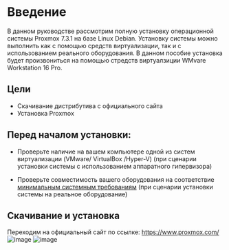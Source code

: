 # Введение
В данном руководстве рассмотрим полную установку операционной системы Proxmox 7.3.1 на базе Linux Debian.
Установку системы можно выполнить как с помощью средств виртуализации, так и с использованием реального оборудования.
В данном пособие установка будет произвониться на помощью стредств виртуалзиции WMvare Workstation 16 Pro.
## Цели
- Скачивание дистрибутива с официального сайта
- Установка Proxmox
## Перед началом установки:
- Проверьте наличие на вашем компьютере одной из систем виртуализации (VMware/ VirtualBox /Hyper-V) (при сценарии установки системы с использованием аппаратного гипервизора)

- Проверьте совместимость вашего оборудования на соответствие [минимальным системным требованиям](https://www.proxmox.com/en/proxmox-ve/requirements/) (при сценарии установки системы на реальное оборудование)

## Скачивание и установка
Переходим на официальный сайт по ссылке: https://www.proxmox.com/
![image](https://user-images.githubusercontent.com/1348639/224510137-314a1328-a1d5-41b0-8bb4-ac0380cc596c.png)
![image](https://user-images.githubusercontent.com/1348639/224510159-4eb87a11-d04a-4e17-a701-7c8bc070e52d.png)
